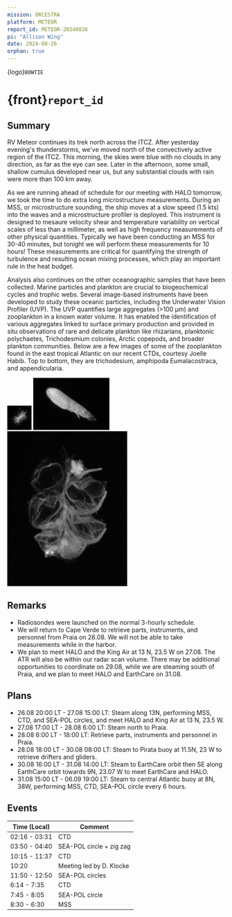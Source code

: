```yaml
---
mission: ORCESTRA
platform: METEOR
report_id: METEOR-20240826
pi: "Allison Wing"
date: 2024-08-26
orphan: true
---
```


{logo}`BOWTIE`

# {front}`report_id`

## Summary

RV Meteor continues its trek north across the ITCZ. After yesterday evening's thunderstorms, we've moved north of the convectively active region of the ITCZ. This morning, the skies were blue with no clouds in any direction, as far as the eye can see. Later in the afternoon, some small, shallow cumulus developed near us, but any substantial clouds with rain were more than 100 km away. 

As we are running ahead of schedule for our meeting with HALO tomorrow, we took the time to do extra long microstructure measurements. During an MSS, or microstructure sounding, the ship moves at a slow speed (1.5 kts) into the waves and a microstructure profiler is deployed. This instrument is designed to mesaure velocity shear and temperature variability on vertical scales of less than a millimeter, as well as high frequency measurements of other physical quantities. Typically we have been conducting an MSS for 30-40 minutes, but tonight we will perform these measurements for 10 hours! These measurements are critical for quantifying the strength of turbulence and resulting ocean mixing processes, which play an important rule in the heat budget.

Analysis also continues on the other oceanographic samples that have been collected. Marine particles and plankton are crucial to biogeochemical cycles and trophic webs. Several image-based instruments have been developed to study these oceanic particles, including the Underwater Vision Profiler (UVP). The UVP quantifies large aggregates (>100 μm) and zooplankton in a known water volume. It has enabled the identification of various aggregates linked to surface primary production and provided in situ observations of rare and delicate plankton like rhizarians, planktonic polychaetes, Trichodesmium colonies, Arctic copepods, and broader plankton communities. Below are a few images of some of the zooplankton found in the east tropical Atlantic on our recent CTDs, courtesy Joelle Habib. Top to bottom, they are trichodesium, amphipoda Eumalacostraca, and appendicularia. 

![figure](../figures/METEOR/trichodesmium1.png)
![figure](../figures/METEOR/amphipoda_Eumalacostraca.png)
![figure](../figures/METEOR/appendicularia.png)

## Remarks

- Radiosondes were launched on the normal 3-hourly schedule. 
- We will return to Cape Verde to retrieve parts, instruments, and personnel from Praia on 28.08. We will not be able to take measurements while in the harbor.
- We plan to meet HALO and the King Air at 13 N, 23.5 W on 27.08. The ATR will also be within our radar scan volume. There may be additional opportunities to coordinate on 29.08, while we are steaming south of Praia, and we plan to meet HALO and EarthCare on 31.08. 

## Plans
- 26.08 20:00 LT - 27.08 15:00 LT: Steam along 13N, performing MSS, CTD, and SEA-POL circles, and meet HALO and King Air at 13 N, 23.5 W.
- 27.08 17:00 LT - 28.08 6:00 LT: Steam north to Praia. 
- 28.08 6:00 LT - 18:00 LT: Retrieve parts, instruments and personnel in Praia. 
- 28.08 18:00 LT - 30.08 08:00 LT: Steam to Pirata buoy at 11.5N, 23 W to retrieve drifters and gliders.
- 30.08 16:00 LT - 31.08 14:00 LT: Steam to EarthCare orbit then SE along EarthCare orbit towards 9N, 23.07 W to meet EarthCare and HALO.
- 31.08 15:00 LT -  06.09 19:00 LT: Steam to central Atlantic buoy at 8N, 38W, performing MSS, CTD, SEA-POL circle every 6 hours.

## Events

Time (Local) | Comment
----- | -----
02:16 - 03:31 | CTD
03:50 - 04:40 | SEA-POL circle + zig zag
10:15 - 11:37 |CTD
10:20 | Meeting led by D. Klocke
11:50 - 12:50 | SEA-POL circles
6:14 - 7:35 | CTD
7:45 - 8:05 | SEA-POL circle
8:30 - 6:30 | MSS













